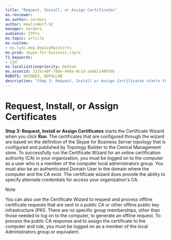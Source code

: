 ```yaml
---
title: "Request, Install, or Assign Certificates"
ms.reviewer: 
ms.author: serdars
author: HowlinWolf-92
manager: serdars
audience: ITPro
ms.topic: article
ms.custom:
- ms.lync.dep.DeployMainCerts
ms.prod: skype-for-business-itpro
f1.keywords:
- CSH
ms.localizationpriority: medium
ms.assetid: 332ec40f-78be-440a-8c1d-ada6114897db
ROBOTS: NOINDEX, NOFOLLOW
description: "Step 3: Request, Install or Assign Certificates starts the Certificate Wizard when you click Run. The certificates that are configured through the wizard are based on the definition of the Skype for Business Server topology that is configured and published by Topology Builder to the Central Management store. To successfully run the Certificate Wizard for an online certification authority (CA) in your organization, you must be logged on to the computer as a user who is a member of the computer local administrators group. You must also be an authenticated Domain User in the domain where the computer and the CA exist. The certificate wizard does provide the ability to specify alternate credentials for access your organization's CA."
---
```


# Request, Install, or Assign Certificates
 
 **Step 3: Request, Install or Assign Certificates** starts the Certificate Wizard when you click **Run**. The certificates that are configured through the wizard are based on the definition of the Skype for Business Server topology that is configured and published by Topology Builder to the Central Management store. To successfully run the Certificate Wizard for an online certification authority (CA) in your organization, you must be logged on to the computer as a user who is a member of the computer local administrators group. You must also be an authenticated Domain User in the domain where the computer and the CA exist. The certificate wizard does provide the ability to specify alternate credentials for access your organization's CA.
  
> [!NOTE]
> You can also use the Certificate Wizard to request and process offline certificate requests that are sent to a public CA or other offline public key infrastructure (PKI). There are no specific group memberships, other than those needed to log on to the computer, to generate an offline request. To process the public CA response and to assign the certificate to the computer and role, you must be logged on as a member of the local Administrators group or equivalent. 
  

